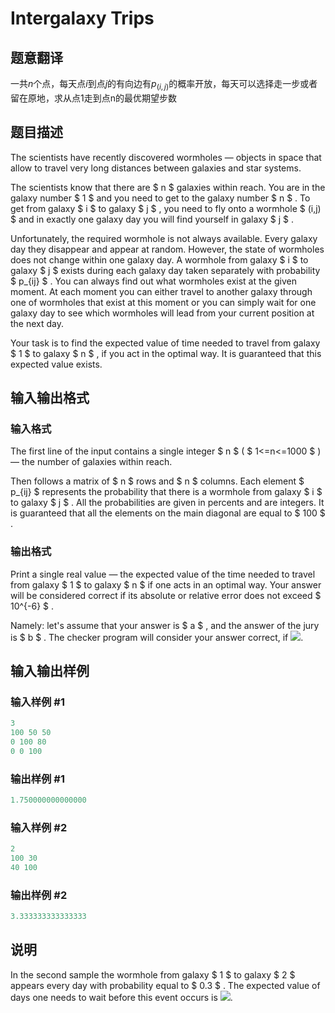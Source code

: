 # Intergalaxy Trips

## 题意翻译

一共$n$个点，每天点$i$到点$j$的有向边有$p_{(i, j)}$的概率开放，每天可以选择走一步或者留在原地，求从点1走到点n的最优期望步数

## 题目描述

The scientists have recently discovered wormholes — objects in space that allow to travel very long distances between galaxies and star systems.

The scientists know that there are $ n $ galaxies within reach. You are in the galaxy number $ 1 $ and you need to get to the galaxy number $ n $ . To get from galaxy $ i $ to galaxy $ j $ , you need to fly onto a wormhole $ (i,j) $ and in exactly one galaxy day you will find yourself in galaxy $ j $ .

Unfortunately, the required wormhole is not always available. Every galaxy day they disappear and appear at random. However, the state of wormholes does not change within one galaxy day. A wormhole from galaxy $ i $ to galaxy $ j $ exists during each galaxy day taken separately with probability $ p_{ij} $ . You can always find out what wormholes exist at the given moment. At each moment you can either travel to another galaxy through one of wormholes that exist at this moment or you can simply wait for one galaxy day to see which wormholes will lead from your current position at the next day.

Your task is to find the expected value of time needed to travel from galaxy $ 1 $ to galaxy $ n $ , if you act in the optimal way. It is guaranteed that this expected value exists.

## 输入输出格式

### 输入格式

The first line of the input contains a single integer $ n $ ( $ 1<=n<=1000 $ ) — the number of galaxies within reach.

Then follows a matrix of $ n $ rows and $ n $ columns. Each element $ p_{ij} $ represents the probability that there is a wormhole from galaxy $ i $ to galaxy $ j $ . All the probabilities are given in percents and are integers. It is guaranteed that all the elements on the main diagonal are equal to $ 100 $ .

### 输出格式

Print a single real value — the expected value of the time needed to travel from galaxy $ 1 $ to galaxy $ n $ if one acts in an optimal way. Your answer will be considered correct if its absolute or relative error does not exceed $ 10^{-6} $ .

Namely: let's assume that your answer is $ a $ , and the answer of the jury is $ b $ . The checker program will consider your answer correct, if ![](https://cdn.luogu.com.cn/upload/vjudge_pic/CF605E/259203790d90e969d73ec841bd0673c1e8e7d69a.png).

## 输入输出样例

### 输入样例 #1

```cpp
3
100 50 50
0 100 80
0 0 100

```
### 输出样例 #1

```cpp
1.750000000000000

```
### 输入样例 #2

```cpp
2
100 30
40 100

```
### 输出样例 #2

```cpp
3.333333333333333

```
## 说明

In the second sample the wormhole from galaxy $ 1 $ to galaxy $ 2 $ appears every day with probability equal to $ 0.3 $ . The expected value of days one needs to wait before this event occurs is ![](https://cdn.luogu.com.cn/upload/vjudge_pic/CF605E/5fb08847eb4bc2e36c3daebb706ac196eed82508.png).

